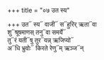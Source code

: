 +++
title = "०७ उत स्य"

+++
उत᳓ स्य᳓ वाजी᳓ स᳓हुरिर् ऋता᳓वा  
शु᳓श्रूषमाणस् तनु᳓वा समर्ये᳓  
तु᳓रं यती᳓षु तुर᳓यन्न् ऋजिप्यो᳓  
अ᳓धि भ्रुवोः᳓ किरते रेणु᳓म् ऋञ्ज᳓न्